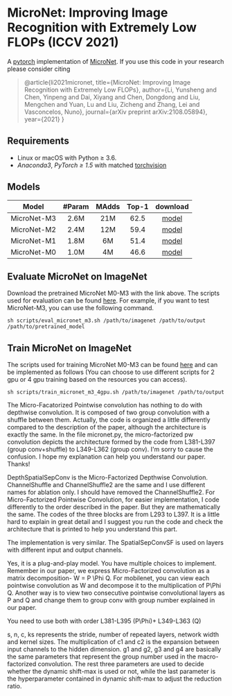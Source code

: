 # MicroNet: Improving Image Recognition with Extremely Low FLOPs (ICCV 2021)
A [pytorch](http://pytorch.org/) implementation of [MicroNet](https://arxiv.org/abs/2108.05894).
If you use this code in your research please consider citing
>@article{li2021micronet,
  title={MicroNet: Improving Image Recognition with Extremely Low FLOPs},
  author={Li, Yunsheng and Chen, Yinpeng and Dai, Xiyang and Chen, Dongdong and Liu, Mengchen and Yuan, Lu and Liu, Zicheng and Zhang, Lei and Vasconcelos, Nuno},
  journal={arXiv preprint arXiv:2108.05894},
  year={2021}
}
## Requirements

- Linux or macOS with Python ≥ 3.6.
- *Anaconda3*, *PyTorch ≥ 1.5* with matched [torchvision](https://github.com/pytorch/vision/)

## Models
Model | #Param | MAdds | Top-1 | download
--- |:---:|:---:|:---:|:---:
MicroNet-M3 | 2.6M | 21M  | 62.5 | [model](http://www.svcl.ucsd.edu/projects/micronet/assets/micronet-m3.pth)
MicroNet-M2 | 2.4M | 12M  | 59.4 | [model](http://www.svcl.ucsd.edu/projects/micronet/assets/micronet-m2.pth)
MicroNet-M1 | 1.8M | 6M  | 51.4 | [model](http://www.svcl.ucsd.edu/projects/micronet/assets/micronet-m1.pth)
MicroNet-M0 | 1.0M | 4M  | 46.6 | [model](http://www.svcl.ucsd.edu/projects/micronet/assets/micronet-m0.pth)

## Evaluate MicroNet on ImageNet

Download the pretrained MicroNet M0-M3 with the link above. The scripts used for evaluation can be found [here](script). For example, if you want to test MicroNet-M3, you can use the following command.

```
sh scripts/eval_micronet_m3.sh /path/to/imagenet /path/to/output /path/to/pretrained_model
```

## Train MicroNet on ImageNet

The scripts used for training MicroNet M0-M3 can be found [here](script) and can be implemented as follows (You can choose to use different scripts for 2 gpu or 4 gpu training based on the resources you can access).
```
sh scripts/train_micronet_m3_4gpu.sh /path/to/imagenet /path/to/output
```


The Micro-Facatorized Pointwise convolution has nothing to do with depthwise convolution. It is composed of two group convolution with a shuffle between them. Actually, the code is organized a little differently compared to the description of the paper, although the architecture is exactly the same. In the file micronet.py, the micro-factorized pw convolution depicts the architecture formed by the code from L381-L397 (group conv+shuffle) to L349-L362 (group conv). I'm sorry to cause the confusion. I hope my explanation can help you understand our paper. Thanks!

DepthSpatialSepConv is the Micro-Factorized Depthwise Convolution. ChannelShuffle and ChannelShuffle2 are the same and I use different names for ablation only. I should have removed the ChannelShuffle2. For Micro-Factorized Pointwise Convolution, for easier implementation, I code differently to the order described in the paper. But they are mathematically the same. The codes of the three blocks are from L293 to L397. It is a little hard to explain in great detail and I suggest you run the code and check the architecture that is printed to help you understand this part.

The implementation is very similar. The SpatialSepConvSF is used on layers with different input and output channels.


Yes, it is a plug-and-play model. You have multiple choices to implement. Remember in our paper, we express Micro-Factorized convolution as a matrix decomposition- W = P \Phi Q. For mobilenet, you can view each pointwise convolution as W and decompose it to the multiplication of P\Phi Q. Another way is to view two consecutive pointwise convolutional layers as P and Q and change them to group conv with group number explained in our paper.

You need to use both with order L381-L395 (P\Phi)+ L349-L363 (Q)

s, n, c, ks represents the stride, number of repeated layers, network width and kernel sizes. 
The multiplication of c1 and c2 is the expansion between input channels to the hidden dimension. 
g1 and g2, g3 and g4 are basically the same parameters that represent the group number used in the macro-factorized convolution. 
The rest three parameters are used to decide whether the dynamic shift-max is used or not, while the last parameter is the hyperparameter contained in dynamic shift-max to adjust the reduction ratio.
